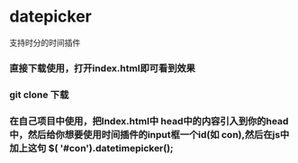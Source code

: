 # datepicker
支持时分的时间插件
### 直接下载使用，打开index.html即可看到效果
### git clone 下载
### 在自己项目中使用，把Index.html中 head中的内容引入到你的head中，然后给你想要使用时间插件的input框一个id(如 con),然后在js中加上这句  $( '#con').datetimepicker();
